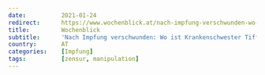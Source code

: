 ```yaml
---
date:          2021-01-24
redirect:      https://www.wochenblick.at/nach-impfung-verschwunden-wo-ist-krankenschwester-tiffany-dover/
title:         Wochenblick
subtitle:      'Nach Impfung verschwunden: Wo ist Krankenschwester Tiffany Dover?'
country:       AT
categories:    [Impfung]
tags:          [zensur, manipulation]
---
```

